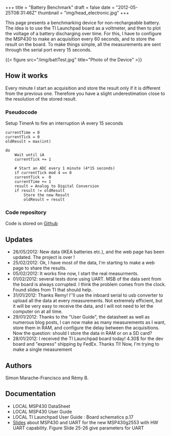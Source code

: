 +++
title = "Battery Benchmark"
draft = false
date = "2012-05-25T08:31:46Z"
thumbnail = "img/head_electronic.jpg"
+++

This page presents a benchmarking device for non-rechargeable battery. The idea is to use the TI Launchpad board as a voltmeter, and then to plot the voltage of a battery discharging over time. For this, I have to configure the MSP430 to make an acquisition every 60 seconds, and to store the result on the board. To make things simple, all the measurements are sent through the serial port every 15 seconds.

{{< figure src="/img/battTest.jpg" title="Photo of the Device" >}}

## How it works

Every minute I start an acquisition and store the result only if it is different from the previous one. Therefore you have a slight underestimation close to the resolution of the stored result.

### Pseudocode

Setup TimerA to fire an interruption iA every 15 seconds

~~~
currentTime = 0
currentTick = 0
oldResult = max(int)

do
    Wait until iA
    currentTick += 1

    # Start an ADC every 1 minute (4*15 seconds)
    if currentTick mod 4 == 0
    currentTick =  0
    currentTime += 1
    result = Analog to Digital Conversion
    if result != oldResult
        Store the new Result
        oldResult = result
~~~

### Code repository

Code is stored on [Github](https://github.com/Blizarre/PerfsBatt)

## Updates

* 26/05/2012: New data (IKEA batteries etc.), and the web page has been updated. The project is over !
* 25/02/2012: Ok, I have most of the data, I'm starting to make a web page to share the results.
* 05/02/2012: It works fine now, I start the real measurments.
* 01/02/2012: several tests done using UART. MSB of the data sent from the board is always corrupted. I think the problem comes from the clock. Found slides from TI that should help.
* 31/01/2012: Thanks Remy! I''ll use the inboard serial to usb converter to upload all the data at every measurements. Not extremely efficient, but it will be very easy to receive the data, and I will not need to let the computer on at all time.
* 29/01/2012: Thanks to the "User Guide", the datasheet as well as numerous blog posts, I can now make as many measurements as I want, store them in RAM, and configure the delay between the acquisitions. Now the question: should I store the data in RAM or on a SD card?
* 28/01/2012: I received the TI Launchpad board today! 4.30$ for the dev board and "express" shipping by FedEx. Thanks TI! Now, I'm trying to make a single measurement

## Authors

Simon Marache-Francisco and Rémy B.

## Documentation

* LOCAL MSP430 DataSheet
* LOCAL MSP430 User Guide
* LOCAL TI Launchpad User Guide : Board schematics p.17
* [Slides](http://www.ti.com/lit/ml/slap117/slap117.pdf) about MSP430 and UART for the new MSP430g2553 with HW UART capability. Figure Slide 25-26 give parameters for UART

